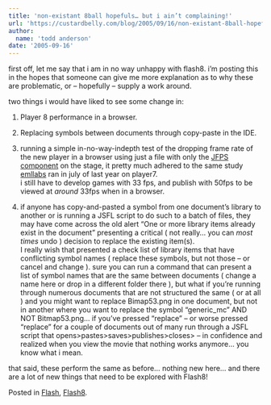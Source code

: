 ```yaml
---
title: 'non-existant 8ball hopefuls… but i ain’t complaining!'
url: 'https://custardbelly.com/blog/2005/09/16/non-existant-8ball-hopefuls-but-i-aint-complaining/'
author:
  name: 'todd anderson'
date: '2005-09-16'
---
```


first off, let me say that i am in no way unhappy with flash8. i’m posting this in the hopes that someone can give me more explanation as to why these are problematic, or – hopefully – supply a work around.

two things i would have liked to see some change in:  
1. Player 8 performance in a browser.  
2. Replacing symbols between documents through copy-paste in the IDE.

1. running a simple in-no-way-indepth test of the dropping frame rate of the new player in a browser using just a file with only the [JFPS component](http://www.j3r.com/?page=jfps) on the stage, it pretty much adhered to the same study [emllabs](http://www.emllabs.com/article.php?articleId=105) ran in july of last year on player7.  
i still have to develop games with 33 fps, and publish with 50fps to be viewed at *around* 33fps when in a browser.

2. if anyone has copy-and-pasted a symbol from one document’s library to another or is running a JSFL script to do such to a batch of files, they may have come across the old alert “One or more library items already exist in the document” presenting a critical ( not really… you can *most times* undo ) decision to replace the existing item(s).  
I really wish that presented a check list of library items that have conflicting symbol names ( replace these symbols, but not those – or cancel and change ). sure you can run a command that can present a list of symbol names that are the same between documents ( change a name here or drop in a different folder there ), but what if you’re running through numerous documents that are not structured the same ( or at all ) and you might want to replace Bimap53.png in one document, but not in another where you want to replace the symbol “generic_mc” AND NOT Bitmap53.png… if you’ve pressed “replace” – or worse pressed “replace” for a couple of documents out of many run through a JSFL script that opens>pastes>saves>publishes>closes> – in confidence and realized when you view the movie that nothing works anymore… you know what i mean.

that said, these perform the same as before… nothing new here… and there are a lot of new things that need to be explored with Flash8!

Posted in [Flash](https://custardbelly.com/blog/category/flash/), [Flash8](https://custardbelly.com/blog/category/flash8/).
